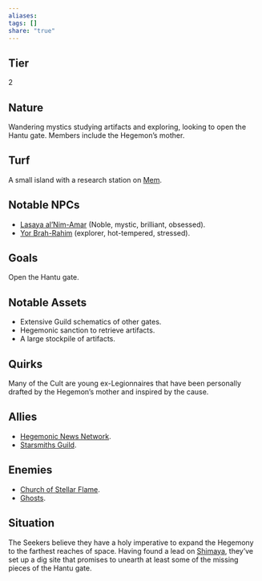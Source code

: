```yaml
---
aliases: 
tags: []
share: "true"
---
```

## Tier

2

## Nature

Wandering mystics studying artifacts and exploring, looking to open the Hantu gate. Members include the Hegemon’s mother.

## Turf

A small island with a research station on [Mem](../Procyon/Holt/Mem.md).

## Notable NPCs

- [Lasaya al’Nim-Amar](Lasaya%20al%E2%80%99Nim-Amar.md) (Noble, mystic, brilliant, obsessed).
- [Yor Brah-Rahim](Yor%20Brah-Rahim.md) (explorer, hot-tempered, stressed).


## Goals

Open the Hantu gate.

## Notable Assets

- Extensive Guild schematics of other gates.
- Hegemonic sanction to retrieve artifacts.
- A large stockpile of artifacts.


## Quirks

Many of the Cult are young ex-Legionnaires that have been personally drafted by the Hegemon’s mother and inspired by the cause.

## Allies

- [Hegemonic News Network](./Hegemonic%20News%20Network.md).
- [Starsmiths Guild](./Starsmiths%20Guild.md).


## Enemies

- [Church of Stellar Flame](./Church%20of%20Stellar%20Flame.md).
- [Ghosts](./Ghosts.md).


## Situation

The Seekers believe they have a holy imperative to expand the Hegemony to the farthest reaches of space. Having found a lead on [Shimaya](../Procyon/Brekk/Shimaya.md), they’ve set up a dig site that promises to unearth at least some of the missing pieces of the Hantu gate.

